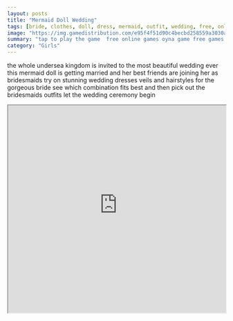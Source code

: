 ```yaml
---
layout: posts
title: "Mermaid Doll Wedding"
tags: [bride, clothes, doll, dress, mermaid, outfit, wedding, free, online, games, oyna, game, free, games, play, play, games]
image: "https://img.gamedistribution.com/e95f4f51d90c4becbd258559a3030a43.jpg"
summary: "tap to play the game  free online games oyna game free games play play games"
category: "Girls"
---
```


the whole undersea kingdom is invited to the most beautiful wedding ever this mermaid doll is getting married and her best friends are joining her as bridesmaids try on stunning wedding dresses veils and hairstyles for the gorgeous bride see which combination fits best and then pick out the bridesmaids outfits let the wedding ceremony begin

<iframe width="100%" height="480px;" src="https://html5.gamedistribution.com/e95f4f51d90c4becbd258559a3030a43/"></iframe>